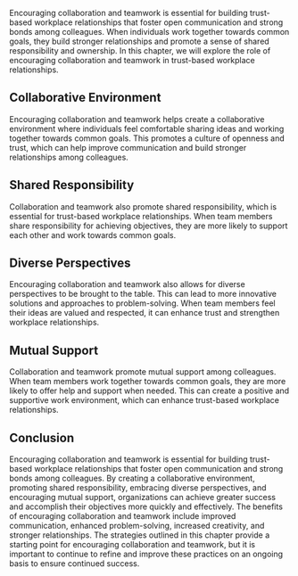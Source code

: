 
Encouraging collaboration and teamwork is essential for building trust-based workplace relationships that foster open communication and strong bonds among colleagues. When individuals work together towards common goals, they build stronger relationships and promote a sense of shared responsibility and ownership. In this chapter, we will explore the role of encouraging collaboration and teamwork in trust-based workplace relationships.

Collaborative Environment
-------------------------

Encouraging collaboration and teamwork helps create a collaborative environment where individuals feel comfortable sharing ideas and working together towards common goals. This promotes a culture of openness and trust, which can help improve communication and build stronger relationships among colleagues.

Shared Responsibility
---------------------

Collaboration and teamwork also promote shared responsibility, which is essential for trust-based workplace relationships. When team members share responsibility for achieving objectives, they are more likely to support each other and work towards common goals.

Diverse Perspectives
--------------------

Encouraging collaboration and teamwork also allows for diverse perspectives to be brought to the table. This can lead to more innovative solutions and approaches to problem-solving. When team members feel their ideas are valued and respected, it can enhance trust and strengthen workplace relationships.

Mutual Support
--------------

Collaboration and teamwork promote mutual support among colleagues. When team members work together towards common goals, they are more likely to offer help and support when needed. This can create a positive and supportive work environment, which can enhance trust-based workplace relationships.

Conclusion
----------

Encouraging collaboration and teamwork is essential for building trust-based workplace relationships that foster open communication and strong bonds among colleagues. By creating a collaborative environment, promoting shared responsibility, embracing diverse perspectives, and encouraging mutual support, organizations can achieve greater success and accomplish their objectives more quickly and effectively. The benefits of encouraging collaboration and teamwork include improved communication, enhanced problem-solving, increased creativity, and stronger relationships. The strategies outlined in this chapter provide a starting point for encouraging collaboration and teamwork, but it is important to continue to refine and improve these practices on an ongoing basis to ensure continued success.
